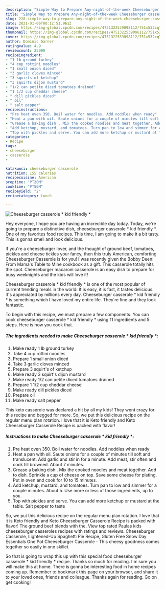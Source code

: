 ```yaml
---
description: "Simple Way to Prepare Any-night-of-the-week Cheeseburger casserole * kid friendly *"
title: "Simple Way to Prepare Any-night-of-the-week Cheeseburger casserole * kid friendly *"
slug: 228-simple-way-to-prepare-any-night-of-the-week-cheeseburger-casserole-kid-friendly
date: 2021-01-06T00:12:51.961Z
image: https://img-global.cpcdn.com/recipes/4751322539098112/751x532cq70/cheeseburger-casserole-kid-friendly-recipe-main-photo.jpg
thumbnail: https://img-global.cpcdn.com/recipes/4751322539098112/751x532cq70/cheeseburger-casserole-kid-friendly-recipe-main-photo.jpg
cover: https://img-global.cpcdn.com/recipes/4751322539098112/751x532cq70/cheeseburger-casserole-kid-friendly-recipe-main-photo.jpg
author: Dominic Garner
ratingvalue: 4.9
reviewcount: 25099
recipeingredient:
- "1 lb ground turkey"
- "4 cup rottini noodles"
- "1 small onion diced"
- "3 garlic cloves minced"
- "3 squirts of ketchup"
- "3 squirts dijon mustard"
- "1/2 can petite diced tomatoes drained"
- "1 1/2 cup cheddar cheese"
- " dill pickles diced"
- " oil"
- " salt pepper"
recipeinstructions:
- "Pre heat oven 350. Boil water for noodles. Add noddles when ready"
- "Heat a pan with oil. Saute onions for a couple of minutes till soft and translucent. Add garlic and stir in for a minute. Add meat, stir often and cook till browned. About 7 minutes."
- "Grease a baking dish . Mix the cooked noodles and meat together. Add to dish. Sprinkle a cup of cheese on top. Save some cheese for plating. Put in oven and cook for 10 to 15 minutes."
- "Add ketchup, mustard, and tomatoes. Turn pan to low and simmer for a couple minutes. About 5. Use more or less of those ingredients, up to you."
- "Top with pickles and serve. You can add more ketchup or mustard at the table. Salt pepper to taste"
categories:
- Recipe
tags:
- cheeseburger
- casserole
- 

katakunci: cheeseburger casserole  
nutrition: 155 calories
recipecuisine: American
preptime: "PT20M"
cooktime: "PT56M"
recipeyield: "2"
recipecategory: Lunch

---
```



![Cheeseburger casserole * kid friendly *](https://img-global.cpcdn.com/recipes/4751322539098112/751x532cq70/cheeseburger-casserole-kid-friendly-recipe-main-photo.jpg)

Hey everyone, I hope you are having an incredible day today. Today, we're going to prepare a distinctive dish, cheeseburger casserole * kid friendly *. One of my favorites food recipes. This time, I am going to make it a bit tasty. This is gonna smell and look delicious.

If you&#39;re a cheeseburger lover, and the thought of ground beef, tomatoes, pickles and cheese tickles your fancy, then this truly American, comforting Cheeseburger Casserole is for you! I was recently given the Bobby Deen: From Mama&#39;s Table to Mine cookbook as a gift. This casserole totally hits the spot. Cheeseburger macaroni casserole is an easy dish to prepare for busy weeknights and the kids will love it!

Cheeseburger casserole * kid friendly * is one of the most popular of current trending meals in the world. It is easy, it is fast, it tastes delicious. It's appreciated by millions every day. Cheeseburger casserole * kid friendly * is something which I have loved my entire life. They're fine and they look fantastic.


To begin with this recipe, we must prepare a few components. You can cook cheeseburger casserole * kid friendly * using 11 ingredients and 5 steps. Here is how you cook that.

<!--inarticleads1-->

##### The ingredients needed to make Cheeseburger casserole * kid friendly *:

1. Make ready 1 lb ground turkey
1. Take 4 cup rottini noodles
1. Prepare 1 small onion diced
1. Take 3 garlic cloves minced
1. Prepare 3 squirt&#39;s of ketchup
1. Make ready 3 squirt&#39;s dijon mustard
1. Make ready 1/2 can petite diced tomatoes drained
1. Prepare 1 1/2 cup cheddar cheese
1. Make ready  dill pickles diced
1. Prepare  oil
1. Make ready  salt pepper


This keto casserole was declared a hit by all my kids! They went crazy for this recipe and begged for more. So, we put this delicious recipe on the regular menu plan rotation. I love that it is Keto friendly and Keto Cheeseburger Casserole Recipe is packed with flavor! 

<!--inarticleads2-->

##### Instructions to make Cheeseburger casserole * kid friendly *:

1. Pre heat oven 350. Boil water for noodles. Add noddles when ready
1. Heat a pan with oil. Saute onions for a couple of minutes till soft and translucent. Add garlic and stir in for a minute. Add meat, stir often and cook till browned. About 7 minutes.
1. Grease a baking dish . Mix the cooked noodles and meat together. Add to dish. Sprinkle a cup of cheese on top. Save some cheese for plating. Put in oven and cook for 10 to 15 minutes.
1. Add ketchup, mustard, and tomatoes. Turn pan to low and simmer for a couple minutes. About 5. Use more or less of those ingredients, up to you.
1. Top with pickles and serve. You can add more ketchup or mustard at the table. Salt pepper to taste


So, we put this delicious recipe on the regular menu plan rotation. I love that it is Keto friendly and Keto Cheeseburger Casserole Recipe is packed with flavor! The ground beef blends with the. View top rated Paulas kids cheeseburger casseroles recipes with ratings and reviews. Cheeseburger Casserole, Lightened-Up Spaghetti Pie Recipe, Gluten Free Snow Day Essentials One Pot Cheeseburger Casserole - This cheesy goodness comes together so easily in one skillet. 

So that is going to wrap this up with this special food cheeseburger casserole * kid friendly * recipe. Thanks so much for reading. I'm sure you will make this at home. There is gonna be interesting food in home recipes coming up. Remember to bookmark this page on your browser, and share it to your loved ones, friends and colleague. Thanks again for reading. Go on get cooking!

